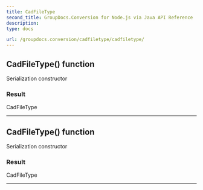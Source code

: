 ```yaml
---
title: CadFileType
second_title: GroupDocs.Conversion for Node.js via Java API Reference
description: 
type: docs

url: /groupdocs.conversion/cadfiletype/cadfiletype/
---
```


## CadFileType() function
Serialization constructor

### Result
CadFileType


---


## CadFileType() function
Serialization constructor

### Result
CadFileType


---


